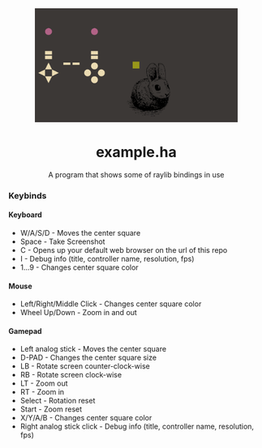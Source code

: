 <div align="center">
    <img title="Screenshot taken with the example itself" width="400px" src="scr.png">
    <h1>example.ha</h1>
    <p>A program that shows some of raylib bindings in use</p>
</div>

### Keybinds  
#### Keyboard  
- W/A/S/D - Moves the center square
- Space - Take Screenshot
- C - Opens up your default web browser on the url of this repo
- I - Debug info (title, controller name, resolution, fps)
- 1...9 - Changes center square color

#### Mouse  
- Left/Right/Middle Click - Changes center square color
- Wheel Up/Down - Zoom in and out

#### Gamepad  
- Left analog stick - Moves the center square
- D-PAD - Changes the center square size
- LB - Rotate screen counter-clock-wise
- RB - Rotate screen clock-wise
- LT - Zoom out
- RT - Zoom in
- Select - Rotation reset
- Start - Zoom reset
- X/Y/A/B - Changes center square color
- Right analog stick click - Debug info (title, controller name, resolution,
  fps)
